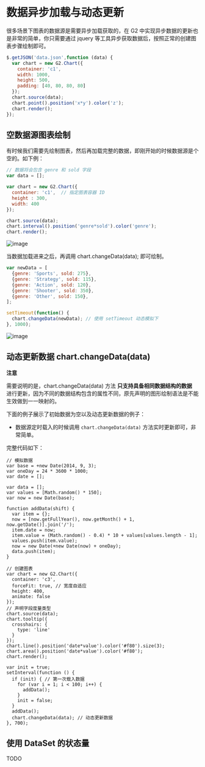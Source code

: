 <!--
index: 19
title: 数据异步加载与动态更新
resource:
  jsFiles:
    - ${url.dataSet}
    - ${url.g2}
-->

# 数据异步加载与动态更新

很多场景下图表的数据源是需要异步加载获取的，在 G2 中实现异步数据的更新也是非常的简单，你只需要通过 jquery 等工具异步获取数据后，按照正常的创建图表步骤绘制即可。

```js
$.getJSON('data.json',function (data) {
  var chart = new G2.Chart({
    container: 'c1',
    width: 1000,
    height: 500,
    padding: [40, 80, 80, 80]
  });
  chart.source(data);
  chart.point().position('x*y').color('z');
  chart.render();
});
```

## 空数据源图表绘制

有时候我们需要先绘制图表，然后再加载完整的数据，即刚开始的时候数据源是个空的。如下例：

```js
// 数据将会包含 genre 和 sold 字段
var data = [];

var chart = new G2.Chart({
  container: 'c1',  // 指定图表容器 ID
  height : 300,
  width: 400
});

chart.source(data);
chart.interval().position('genre*sold').color('genre');
chart.render();
```

![image](https://zos.alipayobjects.com/skylark/f8f8e93d-795f-448c-8266-2de812c9b6b1/attach/2378/b69c3a292a44a307/image.png)

当数据加载进来之后，再调用 chart.changeData(data); 即可绘制。

```js
var newData = [
  {genre: 'Sports', sold: 275},
  {genre: 'Strategy', sold: 115},
  {genre: 'Action', sold: 120},
  {genre: 'Shooter', sold: 350},
  {genre: 'Other', sold: 150},
];

setTimeout(function() {
  chart.changeData(newData); // 使用 setTimeout 动态模拟下
}, 1000);
```

![image](https://zos.alipayobjects.com/skylark/bd3effe5-d3c9-4227-afeb-f9393a5a9db4/attach/2378/c6e760a5197d9fb1/image.png)

## 动态更新数据 chart.changeData(data)

**注意**

需要说明的是，chart.changeData(data) 方法 **只支持具备相同数据结构的数据** 进行更新，因为不同的数据结构包含的属性不同，原先声明的图形绘制语法是不能生效做到一一映射的。

下面的例子展示了初始数据为空以及动态更新数据的例子：

- 数据源定时载入的时候调用 `chart.changeData(data)` 方法实时更新即可，非常简单。

<div id="c3"></div>

完整代码如下：

```js+
// 模拟数据
var base = +new Date(2014, 9, 3);
var oneDay = 24 * 3600 * 1000;
var date = [];

var data = [];
var values = [Math.random() * 150];
var now = new Date(base);

function addData(shift) {
  var item = {};
  now = [now.getFullYear(), now.getMonth() + 1, now.getDate()].join('/');
  item.date = now;
  item.value = (Math.random() - 0.4) * 10 + values[values.length - 1];
  values.push(item.value);
  now = new Date(+new Date(now) + oneDay);
  data.push(item);
}

// 创建图表
var chart = new G2.Chart({
  container: 'c3',
  forceFit: true, // 宽度自适应
  height: 400,
  animate: false
});
// 声明字段度量类型
chart.source(data);
chart.tooltip({
  crosshairs: {
    type: 'line'
  }
});
chart.line().position('date*value').color('#f80').size(3);
chart.area().position('date*value').color('#f80');
chart.render();

var init = true;
setInterval(function () {
  if (init) { // 第一次载入数据
    for (var i = 1; i < 100; i++) {
      addData();
    }
    init = false;
  }
  addData();
  chart.changeData(data); // 动态更新数据
}, 700);
```

## 使用 DataSet 的状态量

TODO
